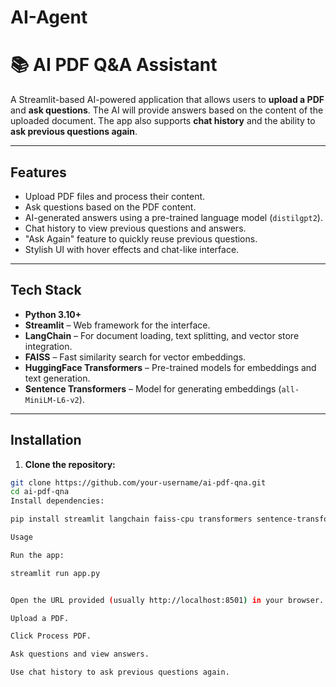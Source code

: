 # AI-Agent
# 📚 AI PDF Q&A Assistant

A Streamlit-based AI-powered application that allows users to **upload a PDF** and **ask questions**. The AI will provide answers based on the content of the uploaded document. The app also supports **chat history** and the ability to **ask previous questions again**.

---

## Features

- Upload PDF files and process their content.
- Ask questions based on the PDF content.
- AI-generated answers using a pre-trained language model (`distilgpt2`).
- Chat history to view previous questions and answers.
- "Ask Again" feature to quickly reuse previous questions.
- Stylish UI with hover effects and chat-like interface.

---

## Tech Stack

- **Python 3.10+**
- **Streamlit** – Web framework for the interface.
- **LangChain** – For document loading, text splitting, and vector store integration.
- **FAISS** – Fast similarity search for vector embeddings.
- **HuggingFace Transformers** – Pre-trained models for embeddings and text generation.
- **Sentence Transformers** – Model for generating embeddings (`all-MiniLM-L6-v2`).

---

## Installation

1. **Clone the repository:**

```bash
git clone https://github.com/your-username/ai-pdf-qna.git
cd ai-pdf-qna
Install dependencies:

pip install streamlit langchain faiss-cpu transformers sentence-transformers

Usage

Run the app:

streamlit run app.py


Open the URL provided (usually http://localhost:8501) in your browser.

Upload a PDF.

Click Process PDF.

Ask questions and view answers.

Use chat history to ask previous questions again.
